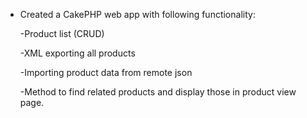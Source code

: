 *  Created a CakePHP web app with following functionality:

    -Product list (CRUD)
    
    -XML exporting all products
    
    -Importing product data from remote json
    
    -Method to find related products and display those in product view page.
